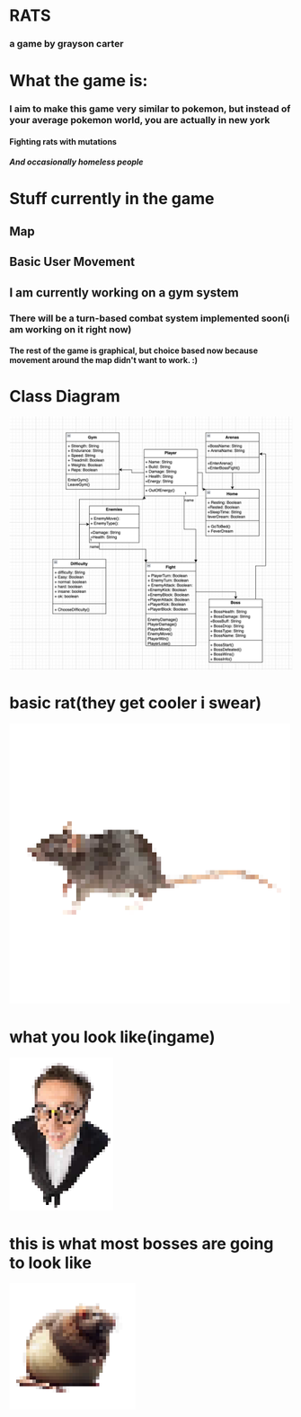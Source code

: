 # RATS
### a game by grayson carter

# What the game is:

### I aim to make this game very similar to pokemon, but instead of your average pokemon world, you are actually in new york
#### Fighting rats with mutations
##### And occasionally homeless people

# Stuff currently in the game
## Map
## Basic User Movement
## I am currently working on a gym system

### There will be a turn-based combat system implemented soon(i am working on it right now)
#### The rest of the game is graphical, but choice based now because movement around the map didn't want to work. :)

# Class Diagram
![UML](images/ratuml.png)

# basic rat(they get cooler i swear)
![rat](images/baserat.png)

# what you look like(ingame)
![player](images/player.png)

# this is what most bosses are going to look like
![fatty](images/fat.png)
